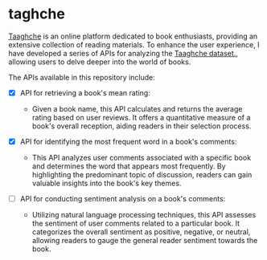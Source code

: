 # taghche

[Taaghche](https://taaghche.com/) is an online platform dedicated to book enthusiasts, providing an extensive collection of reading materials. To enhance the user experience, I have developed a series of APIs for analyzing the [Taaghche dataset.](https://www.kaggle.com/datasets/saeedtqp/taaghche/), allowing users to delve deeper into the world of books.

The APIs available in this repository include:

- [X] API for retrieving a book's mean rating:

    * Given a book name, this API calculates and returns the average rating based on user reviews. It offers a quantitative measure of a book's overall reception, aiding readers in their selection process.
- [X] API for identifying the most frequent word in a book's comments:

  * This API analyzes user comments associated with a specific book and determines the word that appears most frequently. By highlighting the predominant topic of discussion, readers can gain valuable insights into the book's key themes.
- [ ] API for conducting sentiment analysis on a book's comments:

  * Utilizing natural language processing techniques, this API assesses the sentiment of user comments related to a particular book. It categorizes the overall sentiment as positive, negative, or neutral, allowing readers to gauge the general reader sentiment towards the book.
